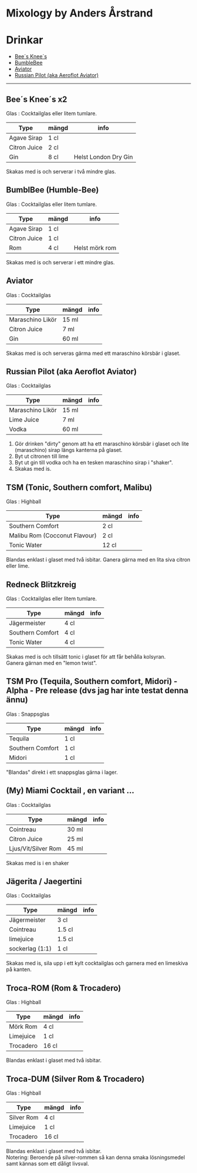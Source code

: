 # Mixology by Anders Årstrand

# Drinkar

* [Bee´s Knee´s](#bees_knees)
* [BumbleBee](#bumblebee)
* [Aviator](#aviator)
* [Russian Pilot (aka Aeroflot Aviator)](#aviator2)


---
<a name="bees_knees"></a>
## Bee´s Knee´s x2
Glas : Cocktailglas eller litem tumlare.

|Type|mängd|info|
|----|-----|----|
|Agave Sirap|1 cl||
|Citron Juice|2 cl||
|Gin|8 cl|Helst London Dry Gin|

Skakas med is och serverar i två mindre glas.

<a name="bumblebee"></a>
## BumblBee (Humble-Bee)
Glas : Cocktailglas eller litem tumlare.

|Type|mängd|info|
|----|-----|----|
|Agave Sirap|1 cl||
|Citron Juice|1 cl||
|Rom|4 cl|Helst mörk rom|

Skakas med is och serverar i ett mindre glas.

<a name="aviator"></a>
## Aviator
Glas : Cocktailglas

|Type|mängd|info|
|----|-----|----|
|Maraschino Likör|15 ml||
|Citron Juice|7 ml||
|Gin|60 ml||

Skakas med is och serveras gärma med ett maraschino körsbär i glaset.

<a name="aviator2"></a>
## Russian Pilot (aka Aeroflot Aviator)
Glas : Cocktailglas

|Type|mängd|info|
|----|-----|----|
|Maraschino Likör|15 ml||
|Lime Juice|7 ml||
|Vodka|60 ml||

1. Gör drinken "dirty" genom att ha ett maraschino körsbär i glaset och lite (maraschino) sirap längs kanterna på glaset.
2. Byt ut citronen till lime
3. Byt ut gin till vodka och ha en tesken maraschino sirap i "shaker". 
4. Skakas med is. 

## TSM (Tonic, Southern comfort, Malibu)
Glas : Highball

|Type|mängd|info|
|----|-----|----|
|Southern Comfort|2 cl||
|Malibu Rom (Cocconut Flavour)|2 cl||
|Tonic Water|12 cl||

Blandas enklast i glaset med två isbitar. Ganera gärna med en lita siva citron eller lime.

## Redneck Blitzkreig
Glas : Cocktailglas eller litem tumlare.

|Type|mängd|info|
|----|-----|----|
|Jägermeister|4 cl||
|Southern Comfort|4 cl||
|Tonic Water|4 cl||

Skakas med is och tillsätt tonic i glaset för att får behålla kolsyran.  
Ganera gärnan med en "lemon twist".

## TSM Pro (Tequila, Southern comfort, Midori) - Alpha - Pre release (dvs jag har inte testat denna ännu)
Glas : Snappsglas

|Type|mängd|info|
|----|-----|----|
|Tequila|1 cl||
|Southern Comfort|1 cl||
|Midori|1 cl||

"Blandas" direkt i ett snappsglas gärna i lager. 

## (My) Miami Cocktail , en variant ... 
Glas : Cocktailglas

|Type|mängd|info|
|----|-----|----|
|Cointreau |30 ml||
|Citron Juice|25 ml||
|Ljus/Vit/Silver Rom|45 ml||

Skakas med is i en shaker

## Jägerita / Jaegertini
Glas : Cocktailglas

|Type|mängd|info|
|----|-----|----|
|Jägermeister|3 cl||
|Cointreau|1.5 cl||
|limejuice|1.5 cl||
|sockerlag (1:1)|1 cl||

Skakas med is, sila upp i ett kylt cocktailglas och garnera med en limeskiva på kanten.

## Troca-ROM (Rom & Trocadero)
Glas : Highball

|Type|mängd|info|
|----|-----|----|
|Mörk Rom|4 cl||
|Limejuice|1 cl||
|Trocadero|16 cl||

Blandas enklast i glaset med två isbitar.

## Troca-DUM (Silver Rom & Trocadero)
Glas : Highball

|Type|mängd|info|
|----|-----|----|
|Silver Rom|4 cl||
|Limejuice|1 cl||
|Trocadero|16 cl||

Blandas enklast i glaset med två isbitar.  
Notering: Beroende på silver-rommen så kan denna smaka lösningsmedel samt kännas som ett dåligt livsval.  